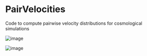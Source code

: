# PairVelocities

Code to compute pairwise velocity distributions for cosmological simulations


![image](https://user-images.githubusercontent.com/31046348/122271780-2c727380-ceb6-11eb-8f34-295f4b75f774.png)


![image](https://user-images.githubusercontent.com/31046348/122271416-c38afb80-ceb5-11eb-9ae1-fc3bb125c6f6.png)


